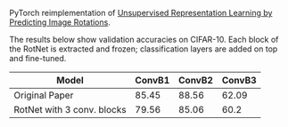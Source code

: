 PyTorch reimplementation of [Unsupervised Representation Learning by Predicting Image Rotations](https://arxiv.org/pdf/1803.07728.pdf).

The results below show validation accuracies on CIFAR-10. Each block of the RotNet is extracted and frozen; classification layers are added on top and fine-tuned. 
  
| Model                      | ConvB1 | ConvB2 | ConvB3  |
|----------------------------|--------|--------|---------|
| Original Paper             | 85.45  | 88.56  |  62.09  |
| RotNet with 3 conv. blocks | 79.56  | 85.06  |  60.2   |
